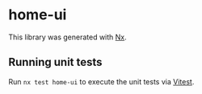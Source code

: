 # home-ui

This library was generated with [Nx](https://nx.dev).

## Running unit tests

Run `nx test home-ui` to execute the unit tests via [Vitest](https://vitest.dev/).
